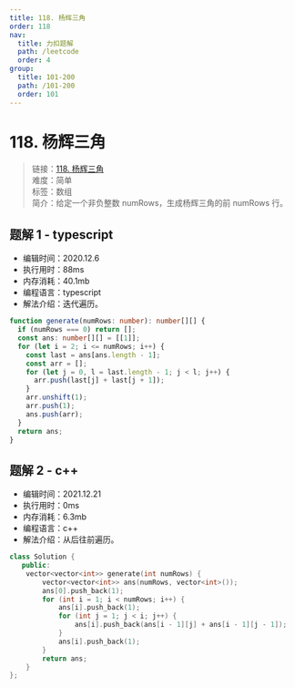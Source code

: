 ```yaml
---
title: 118. 杨辉三角
order: 118
nav:
  title: 力扣题解
  path: /leetcode
  order: 4
group:
  title: 101-200
  path: /101-200
  order: 101
---
```


# 118. 杨辉三角

> 链接：[118. 杨辉三角](https://leetcode-cn.com/problems/pascals-triangle/)  
> 难度：简单  
> 标签：数组  
> 简介：给定一个非负整数 numRows，生成杨辉三角的前 numRows 行。

## 题解 1 - typescript

- 编辑时间：2020.12.6
- 执行用时：88ms
- 内存消耗：40.1mb
- 编程语言：typescript
- 解法介绍：迭代遍历。

```typescript
function generate(numRows: number): number[][] {
  if (numRows === 0) return [];
  const ans: number[][] = [[1]];
  for (let i = 2; i <= numRows; i++) {
    const last = ans[ans.length - 1];
    const arr = [];
    for (let j = 0, l = last.length - 1; j < l; j++) {
      arr.push(last[j] + last[j + 1]);
    }
    arr.unshift(1);
    arr.push(1);
    ans.push(arr);
  }
  return ans;
}
```

## 题解 2 - c++

- 编辑时间：2021.12.21
- 执行用时：0ms
- 内存消耗：6.3mb
- 编程语言：c++
- 解法介绍：从后往前遍历。

```c++
class Solution {
   public:
    vector<vector<int>> generate(int numRows) {
        vector<vector<int>> ans(numRows, vector<int>());
        ans[0].push_back(1);
        for (int i = 1; i < numRows; i++) {
            ans[i].push_back(1);
            for (int j = 1; j < i; j++) {
                ans[i].push_back(ans[i - 1][j] + ans[i - 1][j - 1]);
            }
            ans[i].push_back(1);
        }
        return ans;
    }
};
```
